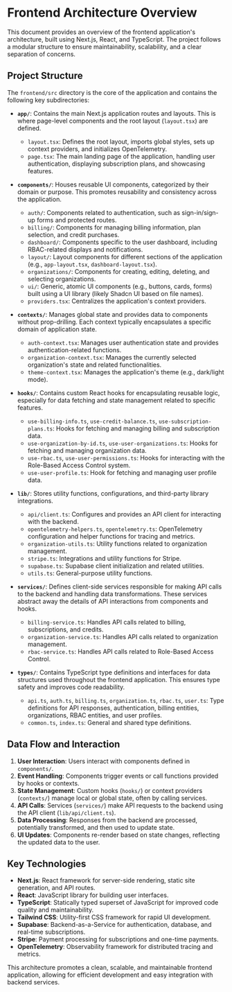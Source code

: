 # Frontend Architecture Overview

This document provides an overview of the frontend application's architecture, built using Next.js, React, and TypeScript. The project follows a modular structure to ensure maintainability, scalability, and a clear separation of concerns.

## Project Structure

The `frontend/src` directory is the core of the application and contains the following key subdirectories:

-   **`app/`**: Contains the main Next.js application routes and layouts. This is where page-level components and the root layout (`layout.tsx`) are defined.
    -   `layout.tsx`: Defines the root layout, imports global styles, sets up context providers, and initializes OpenTelemetry.
    -   `page.tsx`: The main landing page of the application, handling user authentication, displaying subscription plans, and showcasing features.

-   **`components/`**: Houses reusable UI components, categorized by their domain or purpose. This promotes reusability and consistency across the application.
    -   `auth/`: Components related to authentication, such as sign-in/sign-up forms and protected routes.
    -   `billing/`: Components for managing billing information, plan selection, and credit purchases.
    -   `dashboard/`: Components specific to the user dashboard, including RBAC-related displays and notifications.
    -   `layout/`: Layout components for different sections of the application (e.g., `app-layout.tsx`, `dashboard-layout.tsx`).
    -   `organizations/`: Components for creating, editing, deleting, and selecting organizations.
    -   `ui/`: Generic, atomic UI components (e.g., buttons, cards, forms) built using a UI library (likely Shadcn UI based on file names).
    -   `providers.tsx`: Centralizes the application's context providers.

-   **`contexts/`**: Manages global state and provides data to components without prop-drilling. Each context typically encapsulates a specific domain of application state.
    -   `auth-context.tsx`: Manages user authentication state and provides authentication-related functions.
    -   `organization-context.tsx`: Manages the currently selected organization's state and related functionalities.
    -   `theme-context.tsx`: Manages the application's theme (e.g., dark/light mode).

-   **`hooks/`**: Contains custom React hooks for encapsulating reusable logic, especially for data fetching and state management related to specific features.
    -   `use-billing-info.ts`, `use-credit-balance.ts`, `use-subscription-plans.ts`: Hooks for fetching and managing billing and subscription data.
    -   `use-organization-by-id.ts`, `use-user-organizations.ts`: Hooks for fetching and managing organization data.
    -   `use-rbac.ts`, `use-user-permissions.ts`: Hooks for interacting with the Role-Based Access Control system.
    -   `use-user-profile.ts`: Hook for fetching and managing user profile data.

-   **`lib/`**: Stores utility functions, configurations, and third-party library integrations.
    -   `api/client.ts`: Configures and provides an API client for interacting with the backend.
    -   `opentelemetry-helpers.ts`, `opentelemetry.ts`: OpenTelemetry configuration and helper functions for tracing and metrics.
    -   `organization-utils.ts`: Utility functions related to organization management.
    -   `stripe.ts`: Integrations and utility functions for Stripe.
    -   `supabase.ts`: Supabase client initialization and related utilities.
    -   `utils.ts`: General-purpose utility functions.

-   **`services/`**: Defines client-side services responsible for making API calls to the backend and handling data transformations. These services abstract away the details of API interactions from components and hooks.
    -   `billing-service.ts`: Handles API calls related to billing, subscriptions, and credits.
    -   `organization-service.ts`: Handles API calls related to organization management.
    -   `rbac-service.ts`: Handles API calls related to Role-Based Access Control.

-   **`types/`**: Contains TypeScript type definitions and interfaces for data structures used throughout the frontend application. This ensures type safety and improves code readability.
    -   `api.ts`, `auth.ts`, `billing.ts`, `organization.ts`, `rbac.ts`, `user.ts`: Type definitions for API responses, authentication, billing entities, organizations, RBAC entities, and user profiles.
    -   `common.ts`, `index.ts`: General and shared type definitions.

## Data Flow and Interaction

1.  **User Interaction**: Users interact with components defined in `components/`.
2.  **Event Handling**: Components trigger events or call functions provided by hooks or contexts.
3.  **State Management**: Custom hooks (`hooks/`) or context providers (`contexts/`) manage local or global state, often by calling services.
4.  **API Calls**: Services (`services/`) make API requests to the backend using the API client (`lib/api/client.ts`).
5.  **Data Processing**: Responses from the backend are processed, potentially transformed, and then used to update state.
6.  **UI Updates**: Components re-render based on state changes, reflecting the updated data to the user.

## Key Technologies

-   **Next.js**: React framework for server-side rendering, static site generation, and API routes.
-   **React**: JavaScript library for building user interfaces.
-   **TypeScript**: Statically typed superset of JavaScript for improved code quality and maintainability.
-   **Tailwind CSS**: Utility-first CSS framework for rapid UI development.
-   **Supabase**: Backend-as-a-Service for authentication, database, and real-time subscriptions.
-   **Stripe**: Payment processing for subscriptions and one-time payments.
-   **OpenTelemetry**: Observability framework for distributed tracing and metrics.

This architecture promotes a clean, scalable, and maintainable frontend application, allowing for efficient development and easy integration with backend services.